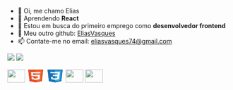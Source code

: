 - 👋 Oi, me chamo Elias
- 💞️ Aprendendo **React**
- 👀 Estou em busca do primeiro emprego como **desenvolvedor frontend**
- 🤌 Meu outro github: <a href="https://github.com/EliasVasques/EliasVasques">EliasVasques</a>
- 📫 Contate-me no email: eliasvasques74@gmail.com

<div>
  <img height="180em" src="https://github-readme-stats.vercel.app/api?username=Elias-ReactDeveloper&show_icons=true&theme=dark&include_all_commits=true&count_private=true"/>
  <img height="180em" src="https://github-readme-stats.vercel.app/api/top-langs/?username=Elias-ReactDeveloper&layout=compact&langs_count=7&theme=dark"/>
</div>
  
 <div style="display: inline_block"><br>
  <img align="center" alt="" height="30" width="40" src="https://cdn.jsdelivr.net/gh/devicons/devicon/icons/javascript/javascript-original.svg" />
  <img align="center" alt="" height="30" width="40" src="https://raw.githubusercontent.com/devicons/devicon/master/icons/html5/html5-original.svg">
  <img align="center" alt="" height="30" width="40" src="https://raw.githubusercontent.com/devicons/devicon/master/icons/css3/css3-original.svg">
  
  <img align="center" alt="" height="30" width="40" src="https://cdn.jsdelivr.net/gh/devicons/devicon/icons/react/react-original.svg" />
  <img align="center" alt="" height="30" width="40" src="https://cdn.jsdelivr.net/gh/devicons/devicon/icons/redux/redux-original.svg" />
</div>
  
  
<!---
Elias-ReactDeveloper/Elias-ReactDeveloper is a ✨ special ✨ repository because its `README.md` (this file) appears on your GitHub profile.
You can click the Preview link to take a look at your changes.
--->
